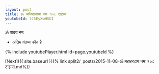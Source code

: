 ```yaml
---
layout: post
title: ॐ अधिष्ठानाया नमः १०८ टाइम्स
youtubeId: lC5EyXwHSUI
---
```

 
 
 ॐ पादय नमः  
 
 -  अंतिम गंतव्य कौन है 
 
  
 
  
 
 
 
 
 
 


{% include youtubePlayer.html id=page.youtubeId %}
 
[Next]({{ site.baseurl }}{% link  split2/_posts/2015-11-08-ॐ महाहरदाय नमः १०८ टाइम्स.md%})
 
